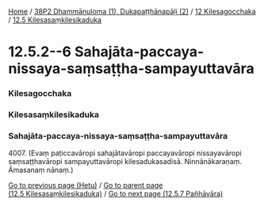 
[Home](/) / [38P2 Dhammānuloma (1), Dukapaṭṭhānapāḷi (2)](../../../38P2.md) / [12 Kilesagocchaka](../../12.md) / [12.5 Kilesasaṃkilesikaduka](../12.5.md)

# 12.5.2--6 Sahajāta-paccaya-nissaya-saṃsaṭṭha-sampayuttavāra

### Kilesagocchaka

### Kilesasaṃkilesikaduka

### Sahajāta-paccaya-nissaya-saṃsaṭṭha-sampayuttavāra

4007\. (Evaṃ paṭiccavāropi sahajātavāropi paccayavāropi nissayavāropi saṃsaṭṭhavāropi sampayuttavāropi kilesadukasadisā. Ninnānākaraṇaṃ. Āmasanaṃ nānaṃ.)

[Go to previous page (Hetu)](12.5.1--7/Hetu.md) / [Go to parent page (12.5 Kilesasaṃkilesikaduka)](../12.5.md) / [Go to next page (12.5.7 Pañhāvāra)](12.5.7.md)


